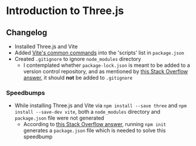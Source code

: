 # Introduction to Three.js

## Changelog

- Installed Three.js and Vite
- Added [Vite's common commands](https://vitejs.dev/guide/#command-line-interface) into the 'scripts' list in `package.json`
- Created `.gitignore` to ignore `node_modules` directory
  - I contemplated whether `package-lock.json` is meant to be added to a version control repository, and as mentioned by [this Stack Overflow answer](https://stackoverflow.com/a/48524475), it should **not** be added to `.gitignore`

### Speedbumps

- While installing Three.js and Vite via `npm install --save three` and `npm install --save-dev vite`, both a `node_modules` directory and `package.json` file were not generated
  - According to [this Stack Overflow answer](https://stackoverflow.com/a/47642158), running `npm init` generates a `package.json` file which is needed to solve this speedbump

